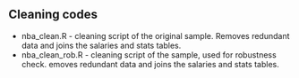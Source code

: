 ## Cleaning codes 
* nba_clean.R - cleaning script of the original sample. Removes redundant data and joins the salaries and stats tables. 
* nba_clean_rob.R - cleaning script of the sample, used for robustness check. emoves redundant data and joins the salaries and stats tables.

